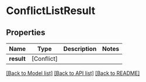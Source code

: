 # ConflictListResult

## Properties
Name | Type | Description | Notes
------------ | ------------- | ------------- | -------------
**result** | [Conflict] |  | 

[[Back to Model list]](../README.md#documentation-for-models) [[Back to API list]](../README.md#documentation-for-api-endpoints) [[Back to README]](../README.md)


